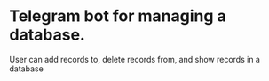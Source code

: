 # Telegram bot for managing a database.

User can add records to, delete records from, and show records in a database
